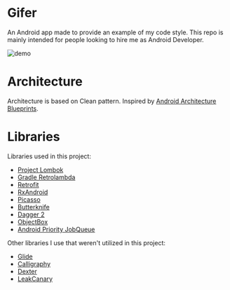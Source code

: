 # Gifer
An Android app made to provide an example of my code style. This repo is mainly intended for people looking to hire me as Android Developer.

![demo](./out.webp)

# Architecture

Architecture is based on Clean pattern. Inspired by [Android Architecture Blueprints](https://github.com/googlesamples/android-architecture/tree/todo-mvp-clean/). 

# Libraries

Libraries used in this project:

 - [Project Lombok](https://projectlombok.org/)
 - [Gradle Retrolambda](https://github.com/evant/gradle-retrolambda)
 - [Retrofit](http://square.github.io/retrofit/)
 - [RxAndroid](https://github.com/ReactiveX/RxAndroid)
 - [Picasso](http://square.github.io/picasso/)
 - [Butterknife](http://jakewharton.github.io/butterknife/)
 - [Dagger 2](https://google.github.io/dagger/)
 - [ObjectBox](https://github.com/greenrobot/ObjectBox)
 - [Android Priority JobQueue](https://github.com/yigit/android-priority-jobqueue)

Other libraries I use that weren't utilized in this project:

 - [Glide](https://github.com/bumptech/glide)
 - [Calligraphy](https://github.com/chrisjenx/Calligraphy)
 - [Dexter](https://github.com/Karumi/Dexter)
 - [LeakCanary](https://github.com/square/leakcanary)
